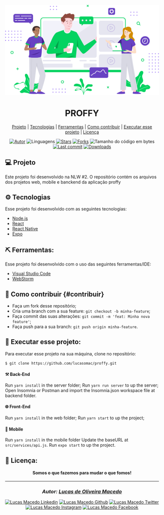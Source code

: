 <div>

![github](web/src/assets/images/landing.svg "proffy")
</div>

<div align="center">

# PROFFY</div>
<div align="center">

  [Projeto](#-projeto) | 
  [Tecnologias](#-tecnologias) | 
  [Ferramentas](#-ferramentas) | 
  [Como contribuir](#-como-contribuir) | 
  [Executar esse projeto](#-executar-esse-projeto) | 
  [Licença](#-licença)
</div>

<div align="center">

[![Autor](https://img.shields.io/badge/autor-Lucas%20de%20Oliveira%20Macedo-920629?style=flat-square)](https://github.com/lucasomac)
![Linguagens](https://img.shields.io/github/languages/count/lucasomac/proffy?color=920629&style=flat-square)
[![Stars](https://img.shields.io/github/stars/lucasomac/proffy?color=920629&style=flat-square)](https://github.com/lucasomac/proffy/stargazers)
[![Forks](https://img.shields.io/github/forks/lucasomac/proffy?color=920629&style=flat-square)](https://github.com/lucasomac/proffy/network/members)
![Tamanho do código em bytes](https://img.shields.io/github/repo-size/lucasomac/proffy?color=920629&style=flat-square)
[![Last commit](https://img.shields.io/github/last-commit/lucasomac/proffy?color=920629&style=flat-square)](https://github.com/lucasomac/proffy/commits/master)
[![Downloads](https://img.shields.io/github/downloads/lucasomac/proffy/total?color=920629&style=flat-square)](https://github.com/lucasomac/proffy/releases)
</div>

## 💻 Projeto

Este projeto foi desenvolvido na NLW #2. O repositório contém os arquivos dos projetos web, mobile e banckend da aplicação proffy

## ⚙ Tecnologias

Esse projeto foi desenvolvido com as seguintes tecnologias:

- [Node.js](https://nodejs.org/en/)
- [React](https://reactjs.org)
- [React Native](https://facebook.github.io/react-native/)
- [Expo](https://expo.io/)

## ⛏ Ferramentas:

Esse projeto foi desenvolvido com o uso das seguintes ferramentas/IDE:

- [Visual Studio Code](https://code.visualstudio.com/)
- [WebStorm](https://www.jetbrains.com/pt-br/webstorm/)

## 🤔 Como contribuir {#contribuir}

- Faça um fork desse repositório;
- Cria uma branch com a sua feature: `git checkout -b minha-feature`;
- Faça commit das suas alterações: `git commit -m 'feat: Minha nova feature'`;
- Faça push para a sua branch: `git push origin minha-feature`.


## 🏁 Executar esse projeto:

Para executar esse projeto na sua máquina,
clone no repositório:

```bash
$ git clone https://github.com/lucasomac/proffy.git
```
#### ⚒ Back-End
Run ```yarn install``` in the server folder;
Run ```yarn run server``` to up the server;
Open Insomnia or Postman and import the Insomnia.json workspace file at backend folder.

#### 🌐 Front-End
Run ```yarn install``` in the web folder;
Run ```yarn start``` to up the project;

#### 📲 Mobile
Run ```yarn install``` in the mobile folder
Update the baseURL at ```src/services/api.js```.
Run ```expo start``` to up the project.

## 📜 Licença:


<div align="center"> 

#### Somos o que fazemos para mudar o que fomos!
</div>

---

<div align="center"> 

### *Autor: [Lucas de Oliveira Macedo](https://github.com/lucasomac "Lucas de Oliveira Macedo")* </div>

<div align="center">

[![Lucas Macedo Linkedin](https://img.shields.io/badge/LinkedIn-lucasomac-blue?logo=linkedin "linkedin")](https://www.linkedin.com/in/lucasomac)
[![Lucas Macedo Github](https://img.shields.io/badge/GitHub-lucasomac-lightgrey?logo=github "github")](https://github.com/lucasomac)
[![Lucas Macedo Twitter](https://img.shields.io/badge/Twitter-_lucasomac-blue?logo=twitter "twitter")](https://twitter.com/lucasomac)
[![Lucas Macedo Instagram](https://img.shields.io/badge/Instragram-lucasomac-E10979?logo=instagram "instagram")](https://instagram.com/lucasomac)
[![Lucas Macedo Facebook](https://img.shields.io/badge/Facebook-lucasomac-blue?logo=facebook "facebook")](https://facebook.com/lucasomac) </div>